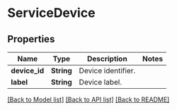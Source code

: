 # ServiceDevice

## Properties

Name | Type | Description | Notes
------------ | ------------- | ------------- | -------------
**device_id** | **String** | Device identifier. | 
**label** | **String** | Device label. | 

[[Back to Model list]](../README.md#documentation-for-models) [[Back to API list]](../README.md#documentation-for-api-endpoints) [[Back to README]](../README.md)


